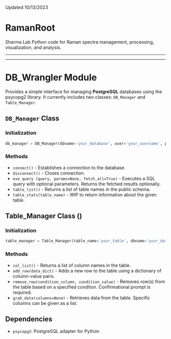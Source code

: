 Updated 10/13/2023

# RamanRoot
Sharma Lab Python code for Raman spectra management, processing, visualization, and analysis.

----
----

# DB_Wrangler Module
Provides a simple interface for managing **PostgreSQL** databases using the psycopg2 library. It currently includes two classes: `DB_Manager` and `Table_Manager`.

## `DB_Manager` Class
### Initialization
```python
db_manager = DB_Manager(dbname='your_database', user='your_username', password='your_password', host='your_host', port='your_port')
```
### Methods
- `connect()` - Establishes a connection to the database.
- `disconnect()` - Closes connection.
- `exe_query (query, params=None, fetch_all=True)` - Executes a SQL query with optional parameters. Returns the fetched results optionally.
- `table_list()` - Returns a list of table names in the public schema.
- `table_stats(table_name)` - WIP to return information about the given table.

## Table_Manager Class ()
### Initialization
```python
table_manager = Table_Manager(table_name='your_table', dbname='your_database', user='your_username', password='your_password', host='your_host', port='your_port')
```
### Methods
- `col_list()` - Returns a list of column names in the table.
- `add_row(data_dict)` - Adds a new row to the table using a dictionary of column-value pairs.
- `remove_row(condition_column, condition_value)` - Removes row(s) from the table based on a specified condtion. Confirmational prompt is required.
- `grab_data(columns=None)` - Retrieves data from the table. Specific columns can be given as a list.

## Dependencies 
- `psycopg2`: PostgreSQL adapter for Python
